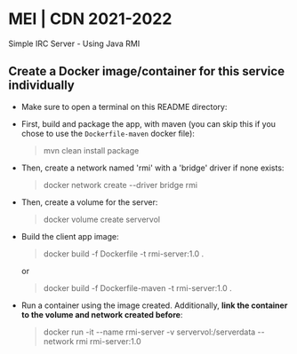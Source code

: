# MEI | CDN 2021-2022
Simple IRC Server - Using Java RMI

## Create a Docker image/container for this service individually

- Make sure to open a terminal on this README directory:

- First, build and package the app, with maven (you can skip this if you chose to use the ``Dockerfile-maven`` docker file):
    > mvn clean install package

- Then, create a network named 'rmi' with a 'bridge' driver if none exists:
    > docker network create --driver bridge rmi

- Then, create a volume for the server:
    > docker volume create servervol

- Build the client app image:
    > docker build -f Dockerfile -t rmi-server:1.0 .

    or
    
    > docker build -f Dockerfile-maven -t rmi-server:1.0 .

- Run a container using the image created. Additionally, **link the container to the volume and network created before**:
    > docker run -it --name rmi-server -v servervol:/serverdata --network rmi rmi-server:1.0